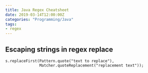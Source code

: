 ```yaml
---
title: Java Regex Cheatsheet
date: 2019-03-14T12:00:00Z
categories: "Programming/Java"
tags:
- regex
---
```

## Escaping strings in regex replace
```
s.replaceFirst(Pattern.quote("text to replace"), 
               Matcher.quoteReplacement("replacement text"));
```

